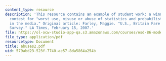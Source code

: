 ```yaml
---
content_type: resource
description: 'This resource contains an example of student work: a winner of the weekly
  contest for "worst use, misuse or abuse of statistics and probabilistic reasoning
  in the media." Original article: Farley, Maggie. "U.S., Britain Fare Poorly in Children
  Survey." LA Times, February 15, 2007.'
file: https://ol-ocw-studio-app-qa.s3.amazonaws.com/courses/esd-86-models-data-and-inference-for-socio-technical-systems-spring-2007/579abd23523f7740ae578da5864a254b_abuses2.pdf
file_type: application/pdf
resourcetype: Document
title: abuses2.pdf
uid: 579abd23-523f-7740-ae57-8da5864a254b
---
```

